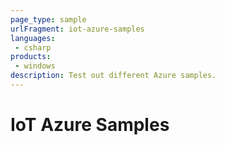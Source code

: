 ```yaml
---
page_type: sample
urlFragment: iot-azure-samples
languages:
 - csharp
products:
 - windows
description: Test out different Azure samples.
---
```


# IoT Azure Samples



